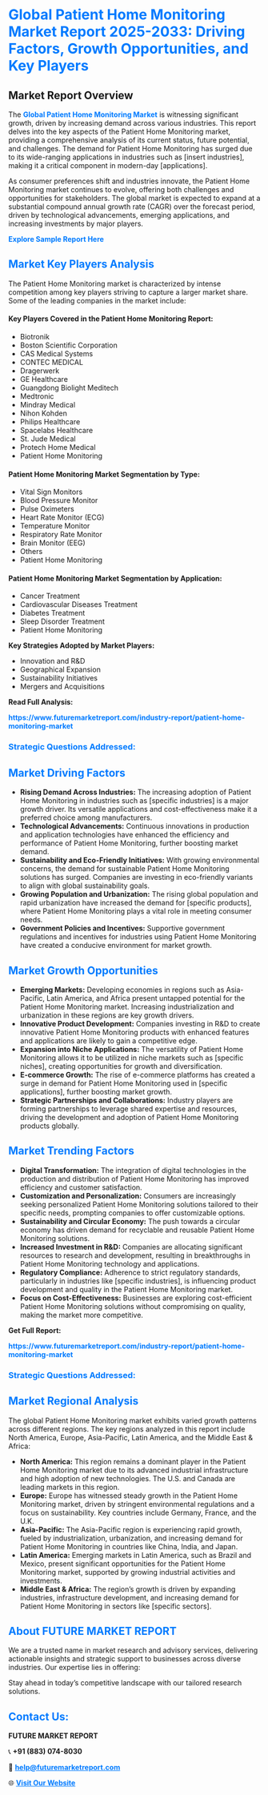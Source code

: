 <h1 style="color: #007BFF;">Global Patient Home Monitoring Market Report 2025-2033: Driving Factors, Growth Opportunities, and Key Players</h1>

<section id="overview">
<h2>Market Report Overview</h2>
<p>The <a href="https://www.futuremarketreport.com/industry-report/patient-home-monitoring-market" style="color: #007BFF; text-decoration: none;"><strong>Global Patient Home Monitoring Market</strong></a> is witnessing significant growth, driven by increasing demand across various industries. This report delves into the key aspects of the Patient Home Monitoring market, providing a comprehensive analysis of its current status, future potential, and challenges. The demand for Patient Home Monitoring has surged due to its wide-ranging applications in industries such as [insert industries], making it a critical component in modern-day [applications].</p>
<p>As consumer preferences shift and industries innovate, the Patient Home Monitoring market continues to evolve, offering both challenges and opportunities for stakeholders. The global market is expected to expand at a substantial compound annual growth rate (CAGR) over the forecast period, driven by technological advancements, emerging applications, and increasing investments by major players.</p>
</section>

<section id="overview">
<p><a href="https://www.futuremarketreport.com/request-sample/reportId=110453" style="color: #007BFF; text-decoration: none;"><strong>Explore Sample Report Here</strong></a></p>
</section>

<section id="key-players">
<h2 style="color: #007BFF;">Market Key Players Analysis</h2>
<p>The Patient Home Monitoring market is characterized by intense competition among key players striving to capture a larger market share. Some of the leading companies in the market include:</p>
<h4>Key Players Covered in the Patient Home Monitoring Report:</h4>
<ul><li>Biotronik</li><li>Boston Scientific Corporation</li><li>CAS Medical Systems</li><li>CONTEC MEDICAL</li><li>Dragerwerk</li><li>GE Healthcare</li><li>Guangdong Biolight Meditech</li><li>Medtronic</li><li>Mindray Medical</li><li>Nihon Kohden</li><li>Philips Healthcare</li><li>Spacelabs Healthcare</li><li>St. Jude Medical</li><li>Protech Home Medical</li><li>Patient Home Monitoring</li></ul>
<h4>Patient Home Monitoring Market Segmentation by Type:</h4>
<ul><li>Vital Sign Monitors</li><li>Blood Pressure Monitor</li><li>Pulse Oximeters</li><li>Heart Rate Monitor (ECG)</li><li>Temperature Monitor</li><li>Respiratory Rate Monitor</li><li>Brain Monitor (EEG)</li><li>Others</li><li>Patient Home Monitoring</li></ul>

<h4>Patient Home Monitoring Market Segmentation by Application:</h4>
<ul><li>Cancer Treatment</li><li>Cardiovascular Diseases Treatment</li><li>Diabetes Treatment</li><li>Sleep Disorder Treatment</li><li>Patient Home Monitoring</li></ul>
<p><strong>Key Strategies Adopted by Market Players:</strong></p>
<ul>
<li>Innovation and R&D</li>
<li>Geographical Expansion</li>
<li>Sustainability Initiatives</li>
<li>Mergers and Acquisitions</li>
</ul>
</section>

<section>
<p><strong>Read Full Analysis: </strong></p><a href="https://www.futuremarketreport.com/industry-report/patient-home-monitoring-market" style="color: #007BFF; text-decoration: none;"><strong>https://www.futuremarketreport.com/industry-report/patient-home-monitoring-market</strong></a>
<h3 style="color: #007BFF;">Strategic Questions Addressed:</h3>
</section>

<section id="driving-factors">
<h2 style="color: #007BFF;">Market Driving Factors</h2>
<ul>
<li><strong>Rising Demand Across Industries:</strong> The increasing adoption of Patient Home Monitoring in industries such as [specific industries] is a major growth driver. Its versatile applications and cost-effectiveness make it a preferred choice among manufacturers.</li>
<li><strong>Technological Advancements:</strong> Continuous innovations in production and application technologies have enhanced the efficiency and performance of Patient Home Monitoring, further boosting market demand.</li>
<li><strong>Sustainability and Eco-Friendly Initiatives:</strong> With growing environmental concerns, the demand for sustainable Patient Home Monitoring solutions has surged. Companies are investing in eco-friendly variants to align with global sustainability goals.</li>
<li><strong>Growing Population and Urbanization:</strong> The rising global population and rapid urbanization have increased the demand for [specific products], where Patient Home Monitoring plays a vital role in meeting consumer needs.</li>
<li><strong>Government Policies and Incentives:</strong> Supportive government regulations and incentives for industries using Patient Home Monitoring have created a conducive environment for market growth.</li>
</ul>
</section>

<section id="growth-opportunities">
<h2 style="color: #007BFF;">Market Growth Opportunities</h2>
<ul>
<li><strong>Emerging Markets:</strong> Developing economies in regions such as Asia-Pacific, Latin America, and Africa present untapped potential for the Patient Home Monitoring market. Increasing industrialization and urbanization in these regions are key growth drivers.</li>
<li><strong>Innovative Product Development:</strong> Companies investing in R&D to create innovative Patient Home Monitoring products with enhanced features and applications are likely to gain a competitive edge.</li>
<li><strong>Expansion into Niche Applications:</strong> The versatility of Patient Home Monitoring allows it to be utilized in niche markets such as [specific niches], creating opportunities for growth and diversification.</li>
<li><strong>E-commerce Growth:</strong> The rise of e-commerce platforms has created a surge in demand for Patient Home Monitoring used in [specific applications], further boosting market growth.</li>
<li><strong>Strategic Partnerships and Collaborations:</strong> Industry players are forming partnerships to leverage shared expertise and resources, driving the development and adoption of Patient Home Monitoring products globally.</li>
</ul>
</section>

<section id="trending-factors">
<h2 style="color: #007BFF;">Market Trending Factors</h2>
<ul>
<li><strong>Digital Transformation:</strong> The integration of digital technologies in the production and distribution of Patient Home Monitoring has improved efficiency and customer satisfaction.</li>
<li><strong>Customization and Personalization:</strong> Consumers are increasingly seeking personalized Patient Home Monitoring solutions tailored to their specific needs, prompting companies to offer customizable options.</li>
<li><strong>Sustainability and Circular Economy:</strong> The push towards a circular economy has driven demand for recyclable and reusable Patient Home Monitoring solutions.</li>
<li><strong>Increased Investment in R&D:</strong> Companies are allocating significant resources to research and development, resulting in breakthroughs in Patient Home Monitoring technology and applications.</li>
<li><strong>Regulatory Compliance:</strong> Adherence to strict regulatory standards, particularly in industries like [specific industries], is influencing product development and quality in the Patient Home Monitoring market.</li>
<li><strong>Focus on Cost-Effectiveness:</strong> Businesses are exploring cost-efficient Patient Home Monitoring solutions without compromising on quality, making the market more competitive.</li>
</ul>
</section>

<section>
<p><strong>Get Full Report: </strong></p><a href="https://www.futuremarketreport.com/industry-report/patient-home-monitoring-market" style="color: #007BFF; text-decoration: none;"><strong>https://www.futuremarketreport.com/industry-report/patient-home-monitoring-market</strong></a>
<h3 style="color: #007BFF;">Strategic Questions Addressed:</h3>
</section>


<section id="regional-analysis">
<h2 style="color: #007BFF;">Market Regional Analysis</h2>
<p>The global Patient Home Monitoring market exhibits varied growth patterns across different regions. The key regions analyzed in this report include North America, Europe, Asia-Pacific, Latin America, and the Middle East & Africa:</p>
<ul>
<li><strong>North America:</strong> This region remains a dominant player in the Patient Home Monitoring market due to its advanced industrial infrastructure and high adoption of new technologies. The U.S. and Canada are leading markets in this region.</li>
<li><strong>Europe:</strong> Europe has witnessed steady growth in the Patient Home Monitoring market, driven by stringent environmental regulations and a focus on sustainability. Key countries include Germany, France, and the U.K.</li>
<li><strong>Asia-Pacific:</strong> The Asia-Pacific region is experiencing rapid growth, fueled by industrialization, urbanization, and increasing demand for Patient Home Monitoring in countries like China, India, and Japan.</li>
<li><strong>Latin America:</strong> Emerging markets in Latin America, such as Brazil and Mexico, present significant opportunities for the Patient Home Monitoring market, supported by growing industrial activities and investments.</li>
<li><strong>Middle East & Africa:</strong> The region’s growth is driven by expanding industries, infrastructure development, and increasing demand for Patient Home Monitoring in sectors like [specific sectors].</li>
</ul>
</section>

<footer>
<h2 style="color: #007BFF;">About FUTURE MARKET REPORT</h2>
<p>We are a trusted name in market research and advisory services, delivering actionable insights and strategic support to businesses across diverse industries. Our expertise lies in offering:</p>

<p>Stay ahead in today’s competitive landscape with our tailored research solutions.</p>

<h2 style="color: #007BFF;">Contact Us:</h2>
<p><strong>FUTURE MARKET REPORT</strong></p>
<p>📞 <strong>+91 (883) 074-8030</strong></p>
<p>📧 <strong><a href="mailto:help@futuremarketreport.com" style="color: #007BFF;">help@futuremarketreport.com</a></strong></p>
<p>🌐 <strong><a href="https://www.futuremarketreport.com/" style="color: #007BFF;">Visit Our Website</a></strong></p>
</footer>